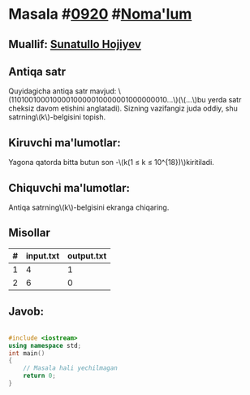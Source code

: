 
<h1>Masala #<a href="https://robocontest.uz/tasks/0920">0920</a> #<a href="https://robocontest.uz/tasks?category=1">Noma'lum</a></h1>
<h2> Muallif: <a href="https://robocontest.uz/profile/sunnat">Sunatullo Hojiyev</a></h2>
<h2>Antiqa satr</h2>
<p>Quyidagicha antiqa satr mavjud:
\(11010010001000010000010000001000000010...\)(\(...\)bu yerda satr cheksiz davom etishini anglatadi).
Sizning vazifangiz juda oddiy, shu satrning\(k\)-belgisini topish.</p>
<h2>Kiruvchi ma'lumotlar:</h2>
<p>Yagona qatorda bitta butun son -\(k(1 ≤ k ≤ 10^{18})\)kiritiladi.</p>
<h2>Chiquvchi ma'lumotlar:</h2>
<p>Antiqa satrning\(k\)-belgisini ekranga chiqaring.</p>
<h2>Misollar</h2>
<table>
    <thead>
        <tr>
            <th>#</th>
            <th>input.txt</th>
            <th>output.txt</th>
        </tr>
    </thead>
    <tbody>
            <tr>
                <td>1</td>
                <td>4</td>
                <td>1</td>
            </tr>
            <tr>
                <td>2</td>
                <td>6</td>
                <td>0</td>
            </tr>
    </tbody>
    </table>
    
<h2>Javob:</h2>

######
```cpp
#include <iostream>
using namespace std;
int main()
{
    // Masala hali yechilmagan
    return 0;
}
```
